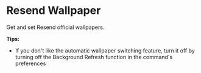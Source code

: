 # Resend Wallpaper

Get and set Resend official wallpapers.

**Tips:**
- If you don't like the automatic wallpaper switching feature, turn it off by turning off the Background Refresh function in the command's preferences